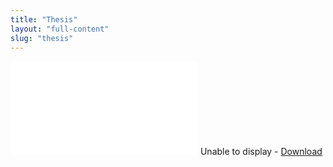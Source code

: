 ```yaml
---
title: "Thesis"
layout: "full-content"
slug: "thesis"
---
```

<div id="resume-pdf" class="full-content">
  <object data="/rayterm.pdf" type="application/pdf">
    <embed src="/rayterm.pdf" type='application/pdf'>
      Unable to display - <a href="/rayterm.pdf">Download</a>
    </embed>
  </object>
</div>

<script defer="defer" type="text/javascript">
var fullElementId = "resume-pdf"
var content = document.getElementById("content");
var fullElement = document.getElementById(fullElementId);
content.style.padding = 0;
content.style.margin = 0;
fullElement.style.height = content.scrollHeight + "px";
</script>
